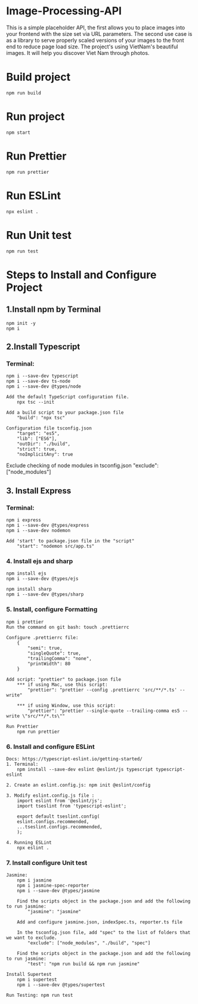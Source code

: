 # Image-Processing-API
 This is a simple placeholder API, the first allows you to place images into your frontend with the size set via URL parameters. The second use case is as a library to serve properly scaled versions of your images to the front end to reduce page load size. 
 The project's using VietNam's beautiful images. It will help you discover Viet Nam through photos.

# Build project
    npm run build

# Run project
    npm start

# Run Prettier
    npm run prettier

# Run ESLint
    npx eslint .

# Run Unit test
    npm run test

# Steps to Install and Configure Project
## 1.Install npm by Terminal
    npm init -y
    npm i

## 2.Install Typescript
### Terminal:
    npm i --save-dev typescript
    npm i --save-dev ts-node 
    npm i --save-dev @types/node

    Add the default TypeScript configuration file.
        npx tsc --init
    
    Add a build script to your package.json file
        "build": "npx tsc"

    Configuration file tsconfig.json
        "target": "es5",
        "lib": ["ES6"],
        "outDir": "./build",
        "strict": true,
        "noImplicitAny": true

   Exclude checking of node modules in tsconfig.json
        "exclude": ["node_modules"]

## 3. Install Express
### Terminal:
    npm i express
    npm i --save-dev @types/express
    npm i --save-dev nodemon

    Add 'start' to package.json file in the "script"
        "start": "nodemon src/app.ts"

### 4. Install ejs and sharp
    npm install ejs
    npm i --save-dev @types/ejs

    npm install sharp
    npm i --save-dev @types/sharp

### 5. Install, configure Formatting
    npm i prettier
    Run the command on git bash: touch .prettierrc

    Configure .prettierrc file: 
        {
            "semi": true,
            "singleQuote": true,
            "trailingComma": "none",
            "printWidth": 80
        }
    
    Add script: "prettier" to package.json file
        *** if using Mac, use this script:
            "prettier": "prettier --config .prettierrc 'src/**/*.ts' --write"

        *** if using Window, use this script:
            "prettier": "prettier --single-quote --trailing-comma es5 --write \"src/**/*.ts\""

    Run Prettier
        npm run prettier

### 6. Install and configure ESLint
    Docs: https://typescript-eslint.io/getting-started/ 
    1. Terminal: 
        npm install --save-dev eslint @eslint/js typescript typescript-eslint

    2. Create an eslint.config.js: npm init @eslint/config
    
    3. Modify eslint.config.js file :
        import eslint from '@eslint/js';
        import tseslint from 'typescript-eslint';

        export default tseslint.config(
        eslint.configs.recommended,
        ...tseslint.configs.recommended,
        );
    
    4. Running ESLint
        npx eslint .

### 7. Install configure Unit test
    Jasmine:
        npm i jasmine
        npm i jasmine-spec-reporter
        npm i --save-dev @types/jasmine

        Find the scripts object in the package.json and add the following to run jasmine:
            "jasmine": "jasmine"
        
        Add and configure jasmine.json, indexSpec.ts, reporter.ts file

        In the tsconfig.json file, add "spec" to the list of folders that we want to exclude.
            "exclude": ["node_modules", "./build", "spec"]
        
        Find the scripts object in the package.json and add the following to run jasmine:
            "test": "npm run build && npm run jasmine"
        
    Install Supertest
        npm i supertest
        npm i --save-dev @types/supertest

    Run Testing: npm run test




